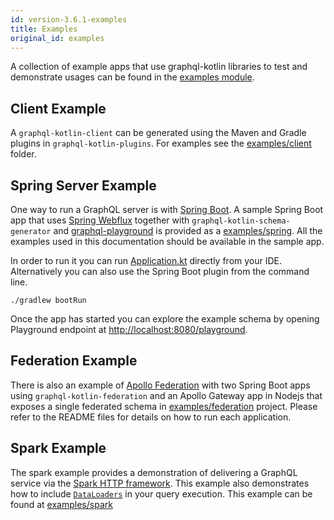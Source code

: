 ```yaml
---
id: version-3.6.1-examples
title: Examples
original_id: examples
---
```


A collection of example apps that use graphql-kotlin libraries to test and demonstrate usages can be found in the [examples module](https://github.com/ExpediaGroup/graphql-kotlin/tree/master/examples).

## Client Example

A `graphql-kotlin-client` can be generated using the Maven and Gradle plugins in `graphql-kotlin-plugins`. For examples see the [examples/client](https://github.com/ExpediaGroup/graphql-kotlin/tree/master/examples/client) folder.

## Spring Server Example

One way to run a GraphQL server is with [Spring Boot](https://github.com/spring-projects/spring-boot). A sample Spring
Boot app that uses [Spring
Webflux](https://docs.spring.io/spring/docs/current/spring-framework-reference/web-reactive.html) together with
`graphql-kotlin-schema-generator` and [graphql-playground](https://github.com/prisma/graphql-playground) is provided as
a [examples/spring](https://github.com/ExpediaGroup/graphql-kotlin/tree/master/examples/spring). All the examples used
in this documentation should be available in the sample app.

In order to run it you can run
[Application.kt](https://github.com/ExpediaGroup/graphql-kotlin/blob/master/examples/spring/src/main/kotlin/com/expediagroup/graphql/examples/Application.kt)
directly from your IDE. Alternatively you can also use the Spring Boot plugin from the command line.

```shell script
./gradlew bootRun
```

Once the app has started you can explore the example schema by opening Playground endpoint at
[http://localhost:8080/playground](http://localhost:8080/playground).

## Federation Example

There is also an example of [Apollo Federation](https://www.apollographql.com/docs/apollo-server/federation/introduction/) with two Spring Boot apps using `graphql-kotlin-federation` and an Apollo Gateway app in Nodejs that exposes a single federated schema in [examples/federation](https://github.com/ExpediaGroup/graphql-kotlin/tree/master/examples/federation)
project. Please refer to the README files for details on how to run each application.

## Spark Example

The spark example provides a demonstration of delivering a GraphQL service via the [Spark HTTP framework](http://sparkjava.com/). This example also demonstrates how to include [`DataLoaders`](https://github.com/graphql-java/java-dataloader) in your query execution. This example can be found at [examples/spark](https://github.com/ExpediaGroup/graphql-kotlin/tree/master/examples/spark)
